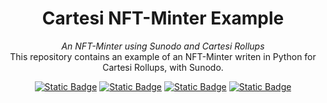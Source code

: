 <div align="center">
    <h1>Cartesi NFT-Minter Example</h1>
    <i>An NFT-Minter using Sunodo and Cartesi Rollups</i>
</div>
<div align="center">
  This repository contains an example of an NFT-Minter writen in Python for Cartesi Rollups, with Sunodo.
</div>

<div align="center">
  
  <a href="">[![Static Badge](https://img.shields.io/badge/cartesi--rollups-1.0.0-5bd1d7)](https://docs.cartesi.io/cartesi-rollups/)</a>
  <a href="">[![Static Badge](https://img.shields.io/badge/sunodo-0.9.5-blue)](https://docs.sunodo.io/guide/introduction/what-is-sunodo)</a>
  <a href="">[![Static Badge](https://img.shields.io/badge/python-3.11-yellow)](https://www.python.org/)</a>
  <a href="">[![Static Badge](https://img.shields.io/badge/react-18.1.0-red)](https://react.dev/)</a>
</div>


